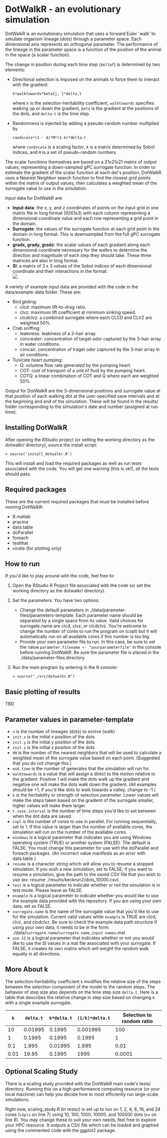# DotWalkR - an evolutionary simulation

DotWalkR is an evolutionary simulation that uses a forward Euler 'walk' to simulate organism lineage (dots) through a parameter space. Each dimensional axis represents an orthogonal parameter. The performance of the lineage in the parameter space is a function of the position of the animal in the space (a scalar function). 

The change in position during each time step (`deltaf`) is determined by two elements:
 
 * Directional selection is imposed on the animals to force them to interact with the gradient:
 
    `k*walktowards*beta[j, ]*delta.t` 

    where `k` is the selection-heritability coefficient, `walktowards` specifies walking up or down the gradient, `beta` is the gradient at the positions of the dots, and `delta.t` is the time step.
    
 * Randomness is injected by adding a pseudo-random number multiplied by 
 
     `randscale*(1 - A)*M*(1-k)*delta.t`
     
    where `randscale` is a scaling factor, `A` is a matrix determined by Sobol Indices, and `M` is a set of pseudo-random numbers.
    
The scalar functions themselves are based on a 21x21x21 matrix of output values, representing a down-sampled gPC surrogate function. In order to estimate the gradient of the scalar function at each dot's position, DotWalkR uses a Nearest Neighbor search function to find the closest grid points within the matrix of output values, then calculates a weighted mean of the surrogate value to use in the simulation. 

Input data for DotWalkR are: 

 * __Input data__: the x, y, and z coordinates of points on the input grid in one matrix file in long format (9261x3) with each column representing a dimensional coordinate value and each row representing a grid point in the domain. 
 * __Surrogate__: the values of the surrogate function at each grid point in the domain in long format. This is downsampled from the full gPC surrogate function. 
 * __gradx, grady, gradz__: the scalar values of each gradient along each dimensional coordinate necessary for the walkrs to determine the direction and magnitude of each step they should take. These three matrices are also in long format. 
 * __SI__: a matrix of 3 x 3 values of the Sobol indices of each dimensional coordinate and their interactions in the format:  
   <img src="https://latex.codecogs.com/gif.latex?A=\begin{bmatrix}SI_x&SI_{x\&y}&SI_{x\&z}\\SI_{x\&y}&SI_y&SI_{y\&z}\\SI_{x\&z}&SI_{y\&z}&SI_z\end{bmatrix}" />

A variety of example input data are provided with the code in the data/example-data folder. These are: 

 * Bird gliding: 
    * clcd: maximum lift-to-drag ratio.
    * clvz: maximum lift coefficient at minimum sinking speed.
    * clcdclvz: a combined surrogate where each CLCD and CLVZ are weighted 50%. 
 * Crab sniffing: 
    * leakiness: leakiness of a 3-hair array. 
    * concwater: concentration of target odor captured by the 3-hair array in water conditions.
    * concair: concentration of traget odor captured by the 3-hair array in air conditions.
 * Tunicate heart pumping:
    * Q: volumne flow rate generated by the pumping heart.
    * COT: cost of transport of a unit of fluid by the pumping heart.
    * COTQ: a linear combination of COT and Q where each are weighted 50%.

Output for DotWalkR are the 3-dimensional positions and surrogate value at that position of each walking dot at the user-specified save intervals and at the beginning and end of the simulation. These will be found in the results/ folder corresponding to the simulation's date and number (assigned at run time). 


## Installing DotWalkR
After opening the RStudio project (or setting the working directory as the dotwalkr/ directory), source the install script: 

`> source('install_dotwalkr.R')`

This will install and load the required packages as well as run tests associated with the code. You will get one warning (this is ok!), all the tests should pass. 


## Required packages

These are the current required packages that must be installed before running DotWalkR: 

 * R.matlab
 * pracma
 * data.table
 * doParallel
 * foreach
 * testthat
 * viridis (for plotting only)

## How to run

If you'd like to play around with the code, feel free to:  

 1. Open the RStudio R Project file associated with the code (or set the working directory as the dotwalkr/ directory).
 2. Set the parameters. You have two options: 
    - Change the default parameters in ./data/parameter-files/parameters-template. Each parameter name should be separated by a single space from its value. Valid choices for surrogate.name are clcd, clvz, or clcdclvz. You're welcome to change the number of cores to run the program on (copl) but it will automatically run on all available cores if this number is too big.
    - Provide your own parameter file to run. In this case, be sure to set the value `parameter.filename <- "yourparameterfile"` in the console before running DotWalkR. Be sure the parameter file is placed in the ./data/parameter-files directory. 
 3. Run the main program by entering in the R console: 
    
    `> source("./src/dotwalkr.R")`
    
    
## Basic plotting of results

TBD 
 
## Parameter values in parameter-template

 * `n` is the number of lineages (dots) to evolve (walk)
 * `init.x` is the initial x position of the dots
 * `init.y` is the initial y position of the dots
 * `init.z` is the initial z posiiton of the dots
 * `dN` is the number of the nearest neighbors that will be used to calculate a weighted mean of the surrogate value based on each point. (Suggested that you do not change this.)
 * `end.time` is the number of generates that the simulation will run for. 
 * `walktowards` is a value that will assign a direct to the motion relative to the gradient. Positive 1 will make the dots walk up the gradient and negative one will make the dots walk down the gradient. (All examples should be +1, if you'd like dots to walk towards a valley, change to -1.)
 * `k` is the heritability or strength of selection parameter. Lower values will make the steps taken based on the gradient of the surrogate smaller, higher values will make them larger. 
 * `t.save.interval` is the number of time steps you'd like to set between when the dot data are saved. 
 * `copl` is the number of cores to use in parallel. For running sequentially, set to 1. If this value is larger than the number of available cores, the simulation will run on the number of the available cores. 
 * `windows` is a logical parameter that indicates you are using Windows operating system (TRUE) or another system (FALSE). The default is FALSE. You must change this parameter for use with the doParallel and foreach packages. (An incorrect value manifests as an error with data.table.)
 * `resume` is a character string which will allow you to resume a stopped simulation. If you wish a new simulation, set to FALSE; if you want to resume a simulation, give the path to the saved CSV file that you wish to use (ex: resume ./results/keckrun2/dots_10000.csv).
 * `test` is a logical parameter to indicate whether or not the simulation is in test mode. Please leave as FALSE. 
 * `example` is a logical parameter to indicate whether you would like to use the example data provided with the repository. If you are using your own data, set as FALSE.
 * `surrogate.name` is the name of the surrogate value that you'd like to use for the simulation. Current valid values while `example` is TRUE are clcd, clvz, and clcdclvz. Be sure to check the example data path structure if using your own data, it needs to be in the form: ./data/`surrogate.name`/`surrogate.name`_`input names`.mat 
 * `use.SI` is a logical parameter that indicates whether or not you would like to use the SI values in a mat file associated with your surrogate. If FALSE, it creates its own matrix which will weight the random walk equally in all directions. 

## More About k
 
The selection-heritability coefficient `k` modifies the relative size of the steps between the selection component of the model to the random steps. The behavior of step size also depends on the time step size `delta.t`. Here is a table that describes the relative change in step size based on changing `k` with a single example surrogate. 

| `k` | `delta.t` | `k*delta.t` | `(1/k)*delta.t` | Selection to random ratio |
|-----|-----------|-------------|-----------------|---------------------------|
| 10  |   0.01995 |   0.1995    |      0.001995   |          100              |
|  1  |   0.1995  |   0.1995    |      0.1995     |           1               |
| 0.1 |   1.995   |   0.01995   |      1.995      |          0.01             |
| 0.01|  19.95    |   0.1995    |   1995          |         0.0001            |
 
## Optional Scaling Study

There is a scaling study provided with the DotWalkR main code's tests/ directory. Running this on a high-performance computing resource (or your local machine) can help you decide how to most efficiently run large-scale simulations. 

Right now, scaling_study.R (in tests/) is set up to run on 1, 2, 4, 8, 16, and 24 cores (`copls` on line 7) using 10, 100, 1000, 10000, and 100000 dots (`ns` on line 8). You may change these to suit your own needs, feel free to explore your HPC resource. It outputs a CSV file which can be loaded and graphed using the commented code with the ggplot2 package. 
